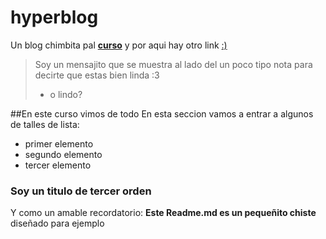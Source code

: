 # hyperblog
Un blog chimbita pal [**curso**](http://www.notion.so/Uso-del-gitignore-y-README-16d1b97e4dcf4f1e97fe856f96ba35cc "curso") y por aqui hay otro link [:)](https://github.com/DiegoGomez21/hyperblog/blob/main/README.md ":)")
>Soy un mensajito que se muestra al lado del un poco tipo nota para decirte que estas bien linda :3
> - o lindo?

##En este curso vimos de todo
En esta seccion vamos a entrar a algunos de talles de lista:
* primer elemento
* segundo elemento
* tercer elemento
### Soy un titulo de tercer orden 
Y como un amable recordatorio: **Este Readme.md es un pequeñito chiste** diseñado para ejemplo